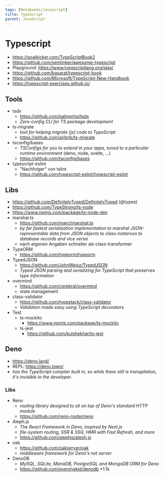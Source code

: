 ```yaml
---
tags: [Notebooks/Javascript]
title: TypeScript
parent: JavaScript
---
```


# Typescript
- <https://goalkicker.com/TypeScriptBook2>
- https://github.com/semlinker/awesome-typescript
- Playground: https://www.typescriptlang.org/play/
- https://github.com/basarat/typescript-book
- https://github.com/Microsoft/TypeScript-New-Handbook
- https://typescript-exercises.github.io/


## Tools
- tsdx
    - https://github.com/palmerhq/tsdx
    - *Zero-config CLI for TS package development*
- ts-migrate
    - *tool for helping migrate [js] code to TypeScript*
    - https://github.com/airbnb/ts-migrate
- tsconfig/bases
    - *TSConfigs for you to extend in your apps, tuned to a particular runtime environment* (deno, node, svelte, ...)
    - https://github.com/tsconfig/bases
- typescript-eslint
    - "Nachfolger" von tslint
    - https://github.com/typescript-eslint/typescript-eslint


## Libs
- https://github.com/DefinitelyTyped/DefinitelyTyped (@types)
- https://github.com/TypeStrong/ts-node
- https://www.npmjs.com/package/ts-node-dev
- marshal.ts
    - https://github.com/marcj/marshal.ts
    - *by far fastest serialization implementation to marshal JSON-representable data from JSON objects to class instances to database records and vice versa*
    - nach eigenen Angaben schneller als class-transformer
- TypeORM
    - https://github.com/typeorm/typeorm
- TypedJSON
    - https://github.com/JohnWeisz/TypedJSON
    - *Typed JSON parsing and serializing for TypeScript that preserves type information*
- overmind
    - https://github.com/cerebral/overmind
    - state management
- class-validator
    - https://github.com/typestack/class-validator
    - *Validation made easy using TypeScript decorators*
- Test
    - ts-mockito
        - https://www.npmjs.com/package/ts-mockito
    - ts-jest
        - https://github.com/kulshekhar/ts-jest


## Deno
- https://deno.land/
- REPL: https://deno.town/
- *has the TypeScript compiler built in, so while there still is transpilation, it's invisible to the developer.*

### Libs
- Reno
    - *routing library designed to sit on top of Deno's standard HTTP module*
    - https://github.com/reno-router/reno
- Aleph.js
    - *The React Framework in Deno, inspired by Next.js*
    - *file-system routing, SSR & SSG, HMR with Fast Refresh, and more*
    - https://github.com/alephjs/aleph.js
- oak
    - https://github.com/oakserver/oak
    - *middleware framework for Deno's net server*
- DenoDB
    - *MySQL, SQLite, MariaDB, PostgreSQL and MongoDB ORM for Deno*
    - https://github.com/eveningkid/denodb *1.1k
